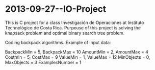 2013-09-27--IO-Project
======================

This is C project for a class Investigación de Operaciones at Instituto Technológico de Costa Rica.
Purpouse of this project is solving the knapsack problem and optimal binary search tree problem.

Coding backpack algorithms. Example of input data:

BackpackMin = 5,	BackpackMax = 10
AmountMin = 2,	AmountMax = 4
Costmin = 5,	CostMax = 9
ValueMin = 1,	ValueMax = 12
MinObjects = 0,	MaxObjects = 3
ExamplesNumber = 1
